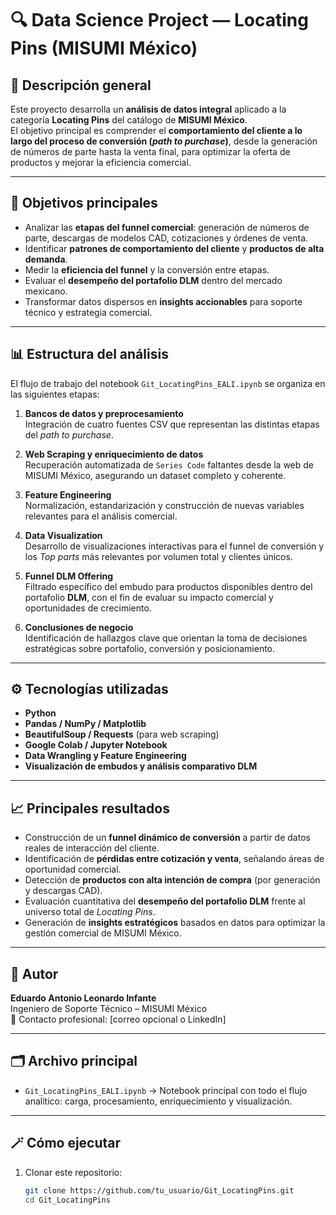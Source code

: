 # 🔍 Data Science Project — Locating Pins (MISUMI México)

## 📘 Descripción general

Este proyecto desarrolla un **análisis de datos integral** aplicado a la categoría **Locating Pins** del catálogo de **MISUMI México**.  
El objetivo principal es comprender el **comportamiento del cliente a lo largo del proceso de conversión (*path to purchase*)**, desde la generación de números de parte hasta la venta final, para optimizar la oferta de productos y mejorar la eficiencia comercial.

---

## 🧩 Objetivos principales

- Analizar las **etapas del funnel comercial**: generación de números de parte, descargas de modelos CAD, cotizaciones y órdenes de venta.  
- Identificar **patrones de comportamiento del cliente** y **productos de alta demanda**.  
- Medir la **eficiencia del funnel** y la conversión entre etapas.  
- Evaluar el **desempeño del portafolio DLM** dentro del mercado mexicano.  
- Transformar datos dispersos en **insights accionables** para soporte técnico y estrategia comercial.

---

## 📊 Estructura del análisis

El flujo de trabajo del notebook `Git_LocatingPins_EALI.ipynb` se organiza en las siguientes etapas:

1. **Bancos de datos y preprocesamiento**  
   Integración de cuatro fuentes CSV que representan las distintas etapas del *path to purchase*.

2. **Web Scraping y enriquecimiento de datos**  
   Recuperación automatizada de `Series Code` faltantes desde la web de MISUMI México, asegurando un dataset completo y coherente.

3. **Feature Engineering**  
   Normalización, estandarización y construcción de nuevas variables relevantes para el análisis comercial.

4. **Data Visualization**  
   Desarrollo de visualizaciones interactivas para el funnel de conversión y los *Top parts* más relevantes por volumen total y clientes únicos.

5. **Funnel DLM Offering**  
   Filtrado específico del embudo para productos disponibles dentro del portafolio **DLM**, con el fin de evaluar su impacto comercial y oportunidades de crecimiento.

6. **Conclusiones de negocio**  
   Identificación de hallazgos clave que orientan la toma de decisiones estratégicas sobre portafolio, conversión y posicionamiento.

---

## ⚙️ Tecnologías utilizadas

- **Python**  
- **Pandas / NumPy / Matplotlib**
- **BeautifulSoup / Requests** (para web scraping)  
- **Google Colab / Jupyter Notebook**  
- **Data Wrangling y Feature Engineering**  
- **Visualización de embudos y análisis comparativo DLM**

---

## 📈 Principales resultados

- Construcción de un **funnel dinámico de conversión** a partir de datos reales de interacción del cliente.  
- Identificación de **pérdidas entre cotización y venta**, señalando áreas de oportunidad comercial.  
- Detección de **productos con alta intención de compra** (por generación y descargas CAD).  
- Evaluación cuantitativa del **desempeño del portafolio DLM** frente al universo total de *Locating Pins*.  
- Generación de **insights estratégicos** basados en datos para optimizar la gestión comercial de MISUMI México.

---

## 🧠 Autor

**Eduardo Antonio Leonardo Infante**  
Ingeniero de Soporte Técnico – MISUMI México  
📧 Contacto profesional: [correo opcional o LinkedIn]

---

## 🗂️ Archivo principal

- `Git_LocatingPins_EALI.ipynb` → Notebook principal con todo el flujo analítico: carga, procesamiento, enriquecimiento y visualización.

---

## 🪄 Cómo ejecutar

1. Clonar este repositorio:
   ```bash
   git clone https://github.com/tu_usuario/Git_LocatingPins.git
   cd Git_LocatingPins
